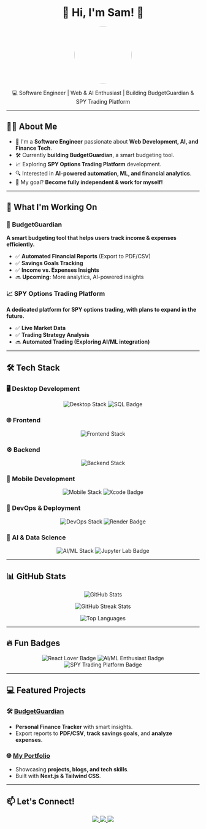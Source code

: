 <h1 align="center">👋 Hi, I'm Sam! 🚀</h1>

<p align="center">
  <img src="https://github.com/spowers0409.png" width="150" style="border-radius: 50%;">
</p>

<p align="center">
  💻 Software Engineer | Web & AI Enthusiast | Building BudgetGuardian & SPY Trading Platform  
</p>

---

## 👨‍💻 About Me

- 🚀 I'm a **Software Engineer** passionate about **Web Development, AI, and Finance Tech**.  
- 🛠️ Currently **building BudgetGuardian**, a smart budgeting tool.  
- 📈 Exploring **SPY Options Trading Platform** development.  
- 🔍 Interested in **AI-powered automation, ML, and financial analytics**.  
- 🎯 My goal? **Become fully independent & work for myself!**  

---

## 🚀 What I'm Working On

### **🌟 BudgetGuardian**
**A smart budgeting tool that helps users track income & expenses efficiently.**
- ✅ **Automated Financial Reports** (Export to PDF/CSV)
- ✅ **Savings Goals Tracking**
- ✅ **Income vs. Expenses Insights**
- 🔜 **Upcoming:** More analytics, AI-powered insights

### **📈 SPY Options Trading Platform**
**A dedicated platform for SPY options trading, with plans to expand in the future.**
- ✅ **Live Market Data**
- ✅ **Trading Strategy Analysis**
- 🔜 **Automated Trading (Exploring AI/ML integration)**

---

## 🛠️ Tech Stack

### **🖥️ Desktop Development**
<p align="center">
  <img src="https://skillicons.dev/icons?i=cs,dotnet" alt="Desktop Stack" />
  <img src="https://img.shields.io/badge/SQL-4479A1?style=for-the-badge&logo=database&logoColor=white" alt="SQL Badge" />
</p>

### **🌐 Frontend**
<p align="center">
  <img src="https://skillicons.dev/icons?i=js,react,nextjs,tailwind" alt="Frontend Stack" />
</p>

### **⚙️ Backend**
<p align="center">
  <img src="https://skillicons.dev/icons?i=nodejs,express,postgres" alt="Backend Stack" />
</p>

### **📱 Mobile Development**
<p align="center">
  <img src="https://skillicons.dev/icons?i=swift,java,androidstudio" alt="Mobile Stack" />
  <img src="https://img.shields.io/badge/Xcode-147EFB?style=for-the-badge&logo=xcode&logoColor=white" alt="Xcode Badge" />
</p>

### **🚀 DevOps & Deployment**
<p align="center">
  <img src="https://skillicons.dev/icons?i=vercel,github,jenkins" alt="DevOps Stack" />
  <img src="https://img.shields.io/badge/Render-46E3B7?style=for-the-badge&logo=render&logoColor=white" alt="Render Badge" />
</p>

### **🤖 AI & Data Science**
<p align="center">
  <img src="https://skillicons.dev/icons?i=python,tensorflow" alt="AI/ML Stack" />
  <img src="https://img.shields.io/badge/Jupyter%20Lab-F37626?style=for-the-badge&logo=jupyter&logoColor=white" alt="Jupyter Lab Badge" />
</p>


---

## 📊 GitHub Stats

<p align="center">
  <img src="https://github-readme-stats.vercel.app/api?username=your-github-username&show_icons=true&theme=radical" alt="GitHub Stats" />
</p>

<p align="center">
  <img src="https://github-readme-streak-stats.herokuapp.com/?user=your-github-username&theme=radical" alt="GitHub Streak Stats" />
</p>

<p align="center">
  <img src="https://github-readme-stats.vercel.app/api/top-langs/?username=your-github-username&layout=compact&theme=radical" alt="Top Languages" />
</p>

---

## 🔥 Fun Badges

<p align="center">
  <img src="https://img.shields.io/badge/⚛️-React%20Lover-61DAFB?style=for-the-badge&logo=react&logoColor=white" alt="React Lover Badge" />
  <img src="https://img.shields.io/badge/🤖-AI/ML%20Enthusiast-FF6F00?style=for-the-badge&logo=python&logoColor=white" alt="AI/ML Enthusiast Badge" />
  <img src="https://img.shields.io/badge/📈-Building%20SPY%20Trading%20Platform-008000?style=for-the-badge&logo=chart-bar&logoColor=white" alt="SPY Trading Platform Badge" />
</p>

---

## 💻 Featured Projects

### 🛠️ [BudgetGuardian](https://github.com/your-github-username/BudgetGuardian)
- **Personal Finance Tracker** with smart insights.
- Export reports to **PDF/CSV**, **track savings goals**, and **analyze expenses**.

### 🌐 [My Portfolio](https://your-portfolio-url.com)
- Showcasing **projects, blogs, and tech skills**.
- Built with **Next.js & Tailwind CSS**.

---

## 📫 Let's Connect!

<p align="center">
  <a href="https://github.com/your-github-username">
    <img src="https://img.shields.io/badge/GitHub-000?style=for-the-badge&logo=github" />
  </a>
  <a href="https://www.linkedin.com/in/your-linkedin">
    <img src="https://img.shields.io/badge/LinkedIn-0077B5?style=for-the-badge&logo=linkedin&logoColor=white" />
  </a>
  <a href="mailto:your-email@example.com">
    <img src="https://img.shields.io/badge/Email-D14836?style=for-the-badge&logo=gmail&logoColor=white" />
  </a>
</p>
